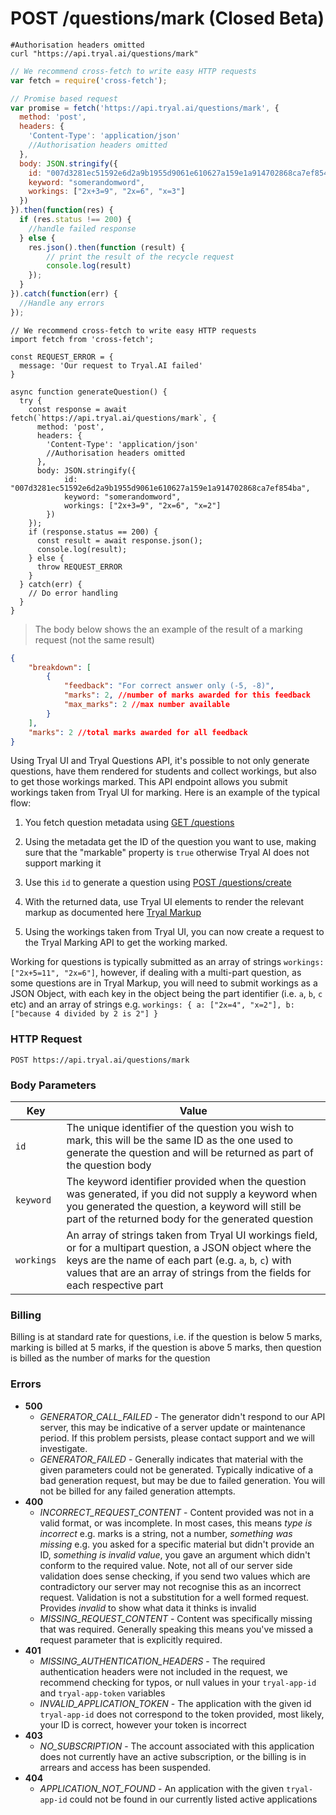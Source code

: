 # <span class="post">POST</span> /questions/mark (Closed Beta)

```shell
#Authorisation headers omitted
curl "https://api.tryal.ai/questions/mark"
```

```javascript
// We recommend cross-fetch to write easy HTTP requests
var fetch = require('cross-fetch');

// Promise based request
var promise = fetch('https://api.tryal.ai/questions/mark', {
  method: 'post',
  headers: {
    'Content-Type': 'application/json'
    //Authorisation headers omitted
  }, 
  body: JSON.stringify({
    id: "007d3281ec51592e6d2a9b1955d9061e610627a159e1a914702868ca7ef854ba",
    keyword: "somerandomword",
    workings: ["2x+3=9", "2x=6", "x=3"]
  })
}).then(function(res) {
  if (res.status !== 200) {
    //handle failed response
  } else {
    res.json().then(function (result) {
        // print the result of the recycle request
    	console.log(result)
    });
  }
}).catch(function(err) {
  //Handle any errors
});
```

```javascript--ESNext
// We recommend cross-fetch to write easy HTTP requests
import fetch from 'cross-fetch';

const REQUEST_ERROR = {
  message: 'Our request to Tryal.AI failed'
}

async function generateQuestion() {
  try {
    const response = await fetch(`https://api.tryal.ai/questions/mark`, {
      method: 'post',
      headers: {
        'Content-Type': 'application/json'
        //Authorisation headers omitted
      },
      body: JSON.stringify({
            id: "007d3281ec51592e6d2a9b1955d9061e610627a159e1a914702868ca7ef854ba",
            keyword: "somerandomword",
            workings: ["2x+3=9", "2x=6", "x=2"]
        })
    });
    if (response.status == 200) {
      const result = await response.json();
      console.log(result);
    } else {
      throw REQUEST_ERROR
    }
  } catch(err) {
    // Do error handling
  }
}
```

> The body below shows the an example of the result of a marking request (not the same result)

```json
{
    "breakdown": [ 
        {
            "feedback": "For correct answer only (-5, -8)",
            "marks": 2, //number of marks awarded for this feedback
            "max_marks": 2 //max number available
        }
    ],
    "marks": 2 //total marks awarded for all feedback
}
```

Using Tryal UI and Tryal Questions API, it's possible to not only generate questions, have them rendered for students and collect workings, but also to get those workings marked. This API endpoint allows you submit workings taken from Tryal UI for marking. Here is an example of the typical flow:

1. You fetch question metadata using [<span class="get">GET</span> /questions](#get-questions)

2. Using the metadata get the ID of the question you want to use, making sure that the "markable" property is `true` otherwise Tryal AI does not support marking it

3. Use this `id` to generate a question using [<span class="post">POST</span> /questions/create](#post-questions-create) 

4. With the returned data, use Tryal UI elements to render the relevant markup as documented here [Tryal Markup](#question-markup)

5. Using the workings taken from Tryal UI, you can now create a request to the Tryal Marking API to get the working marked. 

Working for questions is typically submitted as an array of strings `workings: ["2x+5=11", "2x=6"]`, however, if dealing with a multi-part question, as some questions are in Tryal Markup, you will need to submit workings as a JSON Object, with each key in the object being the part identifier (i.e. `a`, `b`, `c` etc) and an array of strings e.g. `workings: { a: ["2x=4", "x=2"], b: ["because 4 divided by 2 is 2"] }`

### HTTP Request

`POST https://api.tryal.ai/questions/mark`

### Body Parameters

Key | Value
--- | -----
`id`  | The unique identifier of the question you wish to mark, this will be the same ID as the one used to generate the question and will be returned as part of the question body
`keyword` | The keyword identifier provided when the question was generated, if you did not supply a keyword when you generated the question, a keyword will still be part of the returned body for the generated question
`workings` | An array of strings taken from Tryal UI workings field, or for a multipart question, a JSON object where the keys are the name of each part (e.g. `a`, `b`, `c`) with values that are an array of strings from the fields for each respective part

### Billing

Billing is at standard rate for questions, i.e. if the question is below 5 marks, marking is billed at 5 marks, if the question is above 5 marks, then question is billed as the number of marks for the question

### Errors
- **500**
  - *GENERATOR_CALL_FAILED* - The generator didn't respond to our API server, this may be indicative of a server
    update or maintenance period. If this problem persists, please contact support and we will investigate.
  - *GENERATOR_FAILED* - Generally indicates that material with the given parameters could not be generated. Typically indicative of a bad generation request, but may be due to failed generation. You will not be billed for any failed generation attempts.
- **400**
  - *INCORRECT_REQUEST_CONTENT* - Content provided was not in a valid format, or was incomplete. In 
    most cases, this means *type is incorrect* e.g. marks is a string, not a number, *something was missing*
    e.g. you asked for a specific material but didn't provide an ID, *something is invalid value*, you gave
    an argument which didn't conform to the required value.
    Note, not all of our server side validation does sense checking, if you send two values which are contradictory
    our server may not recognise this as an incorrect request. Validation is not a substitution for a well formed
    request. Provides *invalid* to show what data it thinks is invalid
  - *MISSING_REQUEST_CONTENT* - Content was specifically missing that was required. Generally speaking this means
    you've missed a request parameter that is explicitly required.
- **401**
  - *MISSING_AUTHENTICATION_HEADERS* - The required authentication headers were not included in the
    request, we recommend checking for typos, or null values in your `tryal-app-id` and `tryal-app-token`
    variables
  - *INVALID_APPLICATION_TOKEN* - The application with the given id `tryal-app-id` does not correspond to
    the token provided, most likely, your ID is correct, however your token is incorrect
- **403**
  - *NO_SUBSCRIPTION* - The account associated with this application does not currently have an active
    subscription, or the billing is in arrears and access has been suspended.
- **404**
  - *APPLICATION_NOT_FOUND* - An application with the given `tryal-app-id` could not be found in our
    currently listed active applications

